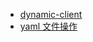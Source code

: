 

- [dynamic-client](https://github.com/kubernetes/client-go/blob/master/examples/dynamic-create-update-delete-deployment/main.go)
- [yaml 文件操作](https://gist.github.com/pytimer/0ad436972a073bb37b8b6b8b474520fc)